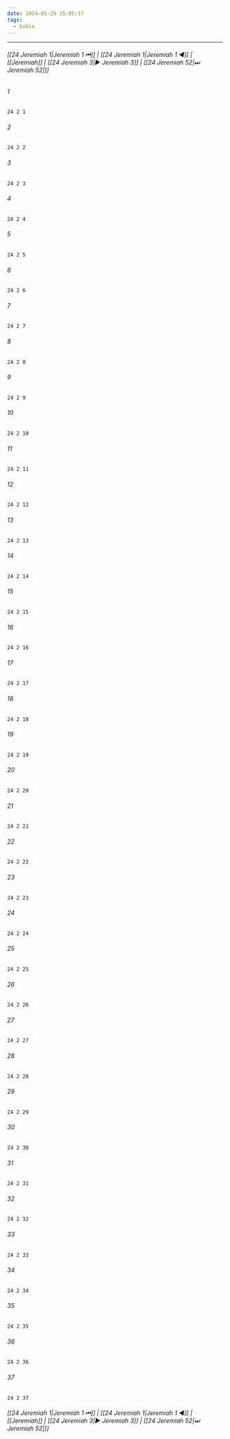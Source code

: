 ```yaml
---
date: 2024-05-29 15:05:17
tags:
  - bible
---
```

___

###### [[24 Jeremiah 1|Jeremiah 1 ⏮]] | [[24 Jeremiah 1|Jeremiah 1 ◀]] | [[Jeremiah]] | [[24 Jeremiah 3|▶ Jeremiah 3]] | [[24 Jeremiah 52|⏭ Jeremiah 52|]]

###### 1
``` verse
24 2 1 
```
###### 2
``` verse
24 2 2 
```
###### 3
``` verse
24 2 3 
```
###### 4
``` verse
24 2 4 
```
###### 5
``` verse
24 2 5 
```
###### 6
``` verse
24 2 6 
```
###### 7
``` verse
24 2 7 
```
###### 8
``` verse
24 2 8 
```
###### 9
``` verse
24 2 9 
```
###### 10
``` verse
24 2 10 
```
###### 11
``` verse
24 2 11 
```
###### 12
``` verse
24 2 12 
```
###### 13
``` verse
24 2 13 
```
###### 14
``` verse
24 2 14 
```
###### 15
``` verse
24 2 15 
```
###### 16
``` verse
24 2 16 
```
###### 17
``` verse
24 2 17 
```
###### 18
``` verse
24 2 18 
```
###### 19
``` verse
24 2 19 
```
###### 20
``` verse
24 2 20 
```
###### 21
``` verse
24 2 21 
```
###### 22
``` verse
24 2 22 
```
###### 23
``` verse
24 2 23 
```
###### 24
``` verse
24 2 24 
```
###### 25
``` verse
24 2 25 
```
###### 26
``` verse
24 2 26 
```
###### 27
``` verse
24 2 27 
```
###### 28
``` verse
24 2 28 
```
###### 29
``` verse
24 2 29 
```
###### 30
``` verse
24 2 30 
```
###### 31
``` verse
24 2 31 
```
###### 32
``` verse
24 2 32 
```
###### 33
``` verse
24 2 33 
```
###### 34
``` verse
24 2 34 
```
###### 35
``` verse
24 2 35 
```
###### 36
``` verse
24 2 36 
```
###### 37
``` verse
24 2 37 
```

###### [[24 Jeremiah 1|Jeremiah 1 ⏮]] | [[24 Jeremiah 1|Jeremiah 1 ◀]] | [[Jeremiah]] | [[24 Jeremiah 3|▶ Jeremiah 3]] | [[24 Jeremiah 52|⏭ Jeremiah 52|]]

